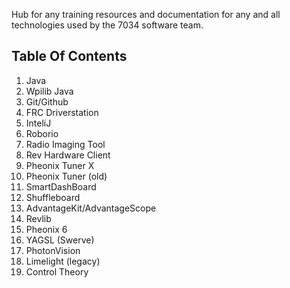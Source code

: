 Hub for any training resources and documentation for any and all technologies used by the 7034 software team.

## Table Of Contents

 1. Java
 2. Wpilib Java
 3. Git/Github
 4. FRC Driverstation
 5. InteliJ
 6. Roborio
 7. Radio Imaging Tool
 8. Rev Hardware Client
 9. Pheonix Tuner X
10. Pheonix Tuner (old)
11. SmartDashBoard
12. Shuffleboard
13. AdvantageKit/AdvantageScope
14. Revlib
15. Pheonix 6
16. YAGSL (Swerve)
17. PhotonVision
18. Limelight (legacy)
19. Control Theory
